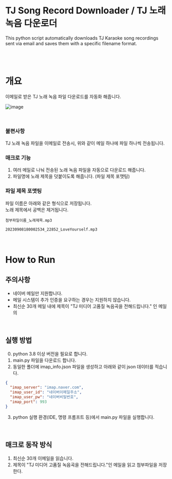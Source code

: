 # TJ Song Record Downloader / TJ 노래 녹음 다운로더
This python script automatically downloads TJ Karaoke song recordings sent via email and saves them with a specific filename format.  

<br><br>  
  
# 개요  
이메일로 받은 TJ 노래 녹음 파일 다운로드를 자동화 해줍니다.     
  
![image](https://github.com/PhysicksKim/TJSongRecordDownloader/assets/101965836/0fdc569b-d25b-4693-a575-e3350acf4174)    
   
<br>  
  
### 불편사항  
TJ 노래 녹음 파일을 이메일로 전송시, 위와 같이 메일 하나에 파일 하나씩 전송됩니다.  
  
### 매크로 기능   
1. 여러 메일로 나눠 전송된 노래 녹음 파일을 자동으로 다운로드 해줍니다.         
2. 파일명에 노래 제목을 덧붙이도록 해줍니다. (파일 제목 포맷팅)    
    
### 파일 제목 포맷팅          
파일 이름은 아래와 같은 형식으로 저장됩니다.    
노래 제목에서 공백은 제거됩니다.  
  
```
첨부파일이름_노래제목.mp3
```
  
```
20230908180002534_22852_LoveYourself.mp3  
```
   
<br>   
  
# How to Run  
  
## 주의사항  
- 네이버 메일만 지원합니다.  
- 메일 시스템이 추가 인증을 요구하는 경우는 지원하지 않습니다.  
- 최신순 30개 메일 내에 제목이 "TJ 미디어 고품질 녹음곡을 전해드립니다." 인 메일의 
  
<br>  
  
## 실행 방법  
0. python 3.8 이상 버전을 필요로 합니다.  
1. main.py 파일을 다운로드 합니다.  
2. 동일한 폴더에 imap_info.json 파일을 생성하고 아래와 같이 json 데이터를 적습니다.    
```json
{
  "imap_server": "imap.naver.com",
  "imap_user_id": "네이버이메일주소",
  "imap_user_pw": "네이버비밀번호",
  "imap_port": 993
}
```
3. python 실행 환경(IDE, 명령 프롬프트 등)에서 main.py 파일을 실행합니다.  
  
<br>  
   
## 매크로 동작 방식   
1. 최신순 30개 이메일을 읽습니다.   
2. 제목이 "TJ 미디어 고품질 녹음곡을 전해드립니다."인 메일을 읽고 첨부파일을 저장한다.   
   
